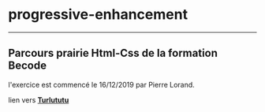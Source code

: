 # progressive-enhancement
--------------------------

## Parcours prairie Html-Css de la formation Becode

l'exercice est commencé le 16/12/2019 par Pierre Lorand.

lien vers [**Turlututu**](https://pierre014.github.io/progressive-enhancement/)
